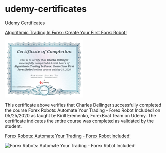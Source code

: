 # udemy-certificates
 Udemy Certificates

[Algorithmic Trading In Forex: Create Your First Forex Robot!](https://www.udemy.com/course/learn-mql4/)

<img src="jpgs/Algorithmic Trading In Forex- Create Your First Forex Robot!.jpg" alt="Algorithmic Trading In Forex- Create Your First Forex Robot!" style="width:50%">

This certificate above verifies that Charles Dellinger successfully completed the course Forex Robots: Automate Your Trading - Forex Robot Included! on 05/25/2020 as taught by Kirill Eremenko, ForexBoat Team on Udemy. The certificate indicates the entire course was completed as validated by the student.


[Forex Robots: Automate Your Trading - Forex Robot Included!](https://www.udemy.com/course/backtesting/)

<img src="jpgs/Forex Robots: Automate Your Trading - Forex Robot Included!.jpg" alt="Forex Robots: Automate Your Trading - Forex Robot Included!" style="width:50%">

